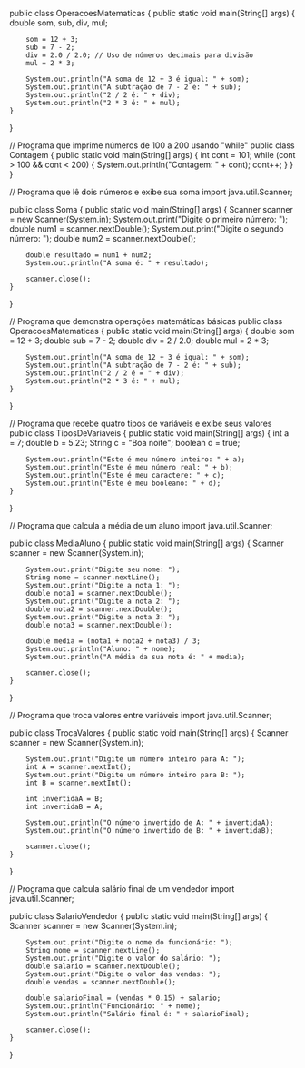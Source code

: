 public class OperacoesMatematicas {
    public static void main(String[] args) {
        double som, sub, div, mul;

        som = 12 + 3;
        sub = 7 - 2;
        div = 2.0 / 2.0; // Uso de números decimais para divisão
        mul = 2 * 3;

        System.out.println("A soma de 12 + 3 é igual: " + som);
        System.out.println("A subtração de 7 - 2 é: " + sub);
        System.out.println("2 / 2 é: " + div);
        System.out.println("2 * 3 é: " + mul);
    }
}


// Programa que imprime números de 100 a 200 usando "while"
public class Contagem {
    public static void main(String[] args) {
        int cont = 101;
        while (cont > 100 && cont < 200) {
            System.out.println("Contagem: " + cont);
            cont++;
        }
    }
}

// Programa que lê dois números e exibe sua soma
import java.util.Scanner;

public class Soma {
    public static void main(String[] args) {
        Scanner scanner = new Scanner(System.in);
        System.out.print("Digite o primeiro número: ");
        double num1 = scanner.nextDouble();
        System.out.print("Digite o segundo número: ");
        double num2 = scanner.nextDouble();
        
        double resultado = num1 + num2;
        System.out.println("A soma é: " + resultado);
        
        scanner.close();
    }
}

// Programa que demonstra operações matemáticas básicas
public class OperacoesMatematicas {
    public static void main(String[] args) {
        double som = 12 + 3;
        double sub = 7 - 2;
        double div = 2 / 2.0;
        double mul = 2 * 3;

        System.out.println("A soma de 12 + 3 é igual: " + som);
        System.out.println("A subtração de 7 - 2 é: " + sub);
        System.out.println("2 / 2 é = " + div);
        System.out.println("2 * 3 é: " + mul);
    }
}

// Programa que recebe quatro tipos de variáveis e exibe seus valores
public class TiposDeVariaveis {
    public static void main(String[] args) {
        int a = 7;
        double b = 5.23;
        String c = "Boa noite";
        boolean d = true;

        System.out.println("Este é meu número inteiro: " + a);
        System.out.println("Este é meu número real: " + b);
        System.out.println("Este é meu caractere: " + c);
        System.out.println("Este é meu booleano: " + d);
    }
}

// Programa que calcula a média de um aluno
import java.util.Scanner;

public class MediaAluno {
    public static void main(String[] args) {
        Scanner scanner = new Scanner(System.in);
        
        System.out.print("Digite seu nome: ");
        String nome = scanner.nextLine();
        System.out.print("Digite a nota 1: ");
        double nota1 = scanner.nextDouble();
        System.out.print("Digite a nota 2: ");
        double nota2 = scanner.nextDouble();
        System.out.print("Digite a nota 3: ");
        double nota3 = scanner.nextDouble();
        
        double media = (nota1 + nota2 + nota3) / 3;
        System.out.println("Aluno: " + nome);
        System.out.println("A média da sua nota é: " + media);
        
        scanner.close();
    }
}

// Programa que troca valores entre variáveis
import java.util.Scanner;

public class TrocaValores {
    public static void main(String[] args) {
        Scanner scanner = new Scanner(System.in);
        
        System.out.print("Digite um número inteiro para A: ");
        int A = scanner.nextInt();
        System.out.print("Digite um número inteiro para B: ");
        int B = scanner.nextInt();
        
        int invertidaA = B;
        int invertidaB = A;
        
        System.out.println("O número invertido de A: " + invertidaA);
        System.out.println("O número invertido de B: " + invertidaB);
        
        scanner.close();
    }
}

// Programa que calcula salário final de um vendedor
import java.util.Scanner;

public class SalarioVendedor {
    public static void main(String[] args) {
        Scanner scanner = new Scanner(System.in);
        
        System.out.print("Digite o nome do funcionário: ");
        String nome = scanner.nextLine();
        System.out.print("Digite o valor do salário: ");
        double salario = scanner.nextDouble();
        System.out.print("Digite o valor das vendas: ");
        double vendas = scanner.nextDouble();
        
        double salarioFinal = (vendas * 0.15) + salario;
        System.out.println("Funcionário: " + nome);
        System.out.println("Salário final é: " + salarioFinal);
        
        scanner.close();
    }
}
